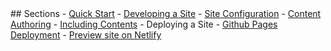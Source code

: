 <footer>
  <markdown class="website-content">
## Sections
- <a href="{{baseUrl}}/userGuide/userQuickStart.html">Quick Start</a>
- <a href="{{baseUrl}}/userGuide/developingASite.html">Developing a Site</a>
  - <a href="{{baseUrl}}/userGuide/siteConfiguration.html">Site Configuration</a>
- <a href="{{baseUrl}}/userGuide/contentAuthoring.html">Content Authoring</a>
  - <a href="{{baseUrl}}/userGuide/includingContents.html">Including Contents</a>
- Deploying a Site
  - <a href="{{baseUrl}}/userGuide/ghpagesDeployment.html">Github Pages Deployment</a>
  - <a href="{{baseUrl}}/userGuide/netlifyPreview.html">Preview site on Netlify</a>
  </markdown>
</footer>
